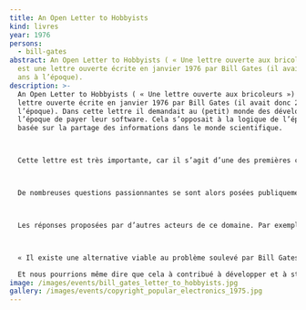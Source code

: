 ```yaml
---
title: An Open Letter to Hobbyists
kind: livres
year: 1976
persons:
  - bill-gates
abstract: An Open Letter to Hobbyists ( « Une lettre ouverte aux bricoleurs »)
  est une lettre ouverte écrite en janvier 1976 par Bill Gates (il avait donc 21
  ans à l’époque).
description: >-
  An Open Letter to Hobbyists ( « Une lettre ouverte aux bricoleurs ») est une
  lettre ouverte écrite en janvier 1976 par Bill Gates (il avait donc 21 ans à
  l’époque). Dans cette lettre il demandait au (petit) monde des développeurs de
  l’époque de payer leur software. Cela s’opposait à la logique de l’époque
  basée sur la partage des informations dans le monde scientifique.



  Cette lettre est très importante, car il s’agit d’une des premières confrontations entre le point de vue mercantile et le point de vue des hackers/développeurs sur la nature même des logiciels.



  De nombreuses questions passionnantes se sont alors posées publiquement : le logiciel doit-il être vendu avec le hardware, doit-il être donné, doit-il être vendu séparément, peut-il être partagé, peut-il être modifié, est-il une oeuvre de l’esprit (et donc protégé par le droit d’auteur)…



  Les réponses proposées par d’autres acteurs de ce domaine. Par exemple la proposition de Jim Warren du Homebrew Computer Club est très pertinente (même 40 ans plus tard).



  « Il existe une alternative viable au problème soulevé par Bill Gates dans sa lettre vindicative contre les « computer hobbyists » : si un logiciel est gratuit ou si bon marché que l’acheter est bien plus facile que de le dupliquer, alors ce n’est pas du vol. »— Jim Warren, juillet 197629

  Et nous pourrions même dire que cela à contribué à développer et à structurer le mouvement Open Source avec Richard Stallman et son projet GNU du début des années 1980.
image: /images/events/bill_gates_letter_to_hobbyists.jpg
gallery: /images/events/copyright_popular_electronics_1975.jpg
---
```

